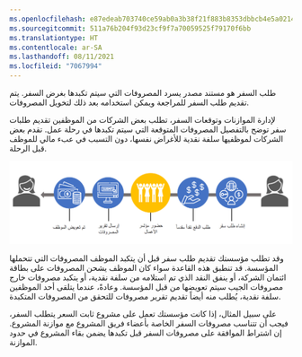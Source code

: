 ```yaml
---
ms.openlocfilehash: e87edeab703740ce59ab0a3b38f21f883b8353dbbcb4e5a0214a4a70d6f6ddbc
ms.sourcegitcommit: 511a76b204f93d23cf9f7a70059525f79170f6bb
ms.translationtype: HT
ms.contentlocale: ar-SA
ms.lasthandoff: 08/11/2021
ms.locfileid: "7067994"
---
```

طلب السفر هو مستند مصدر يسرد المصروفات التي سيتم تكبدها بغرض السفر. يتم تقديم طلب السفر للمراجعة ويمكن استخدامه بعد ذلك لتخويل المصروفات.

لإدارة الموازنات وتوقعات السفر، تطلب بعض الشركات من الموظفين تقديم طلبات سفر توضح بالتفصيل المصروفات المتوقعة التي سيتم تكبدها في رحلة عمل. تقدم بعض الشركات لموظفيها سلفة نقدية للأغراض نفسها، دون التسبب في عبء مالي للموظف قبل الرحلة.

![مخطط يوضح التدفق من إنشاء طلب سفر من خلال الموظف الذي يتم تعويضه.](../media/business-conference-c.png)

وقد تطلب مؤسستك تقديم طلب سفر قبل أن يتكبد الموظف المصروفات التي تتحملها المؤسسة. قد تنطبق هذه القاعدة سواء كان الموظف يشحن المصروفات على بطاقة ائتمان الشركة، أو ينفق النقد الذي تم استلامه من سلفة نقدية، أو يتكبد مصروفات خارج مصروفات الجيب سيتم تعويضها من قبل المؤسسة. وعادةً، عندما يتلقى أحد الموظفين سلفة نقدية، يُطلب منه أيضاً تقديم تقرير مصروفات للتحقق من المصروفات المتكبدة.

على سبيل المثال، إذا كانت مؤسستك تعمل على مشروع ثابت السعر يتطلب السفر، فيجب أن تتناسب مصروفات السفر الخاصة بأعضاء فريق المشروع مع موازنة المشروع. إن اشتراط الموافقة على مصروفات السفر قبل تكبدها يضمن بقاء المشروع في حدود الموازنة.
